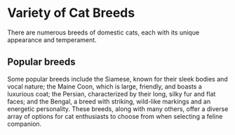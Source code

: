 # Variety of Cat Breeds

There are numerous breeds of domestic cats, each with its unique appearance and temperament. 

## Popular breeds

Some popular breeds include the Siamese, known for their sleek bodies and vocal nature; the Maine Coon, which is large, friendly, and boasts a luxurious coat; the Persian, characterized by their long, silky fur and flat faces; and the Bengal, a breed with striking, wild-like markings and an energetic personality. These breeds, along with many others, offer a diverse array of options for cat enthusiasts to choose from when selecting a feline companion.


